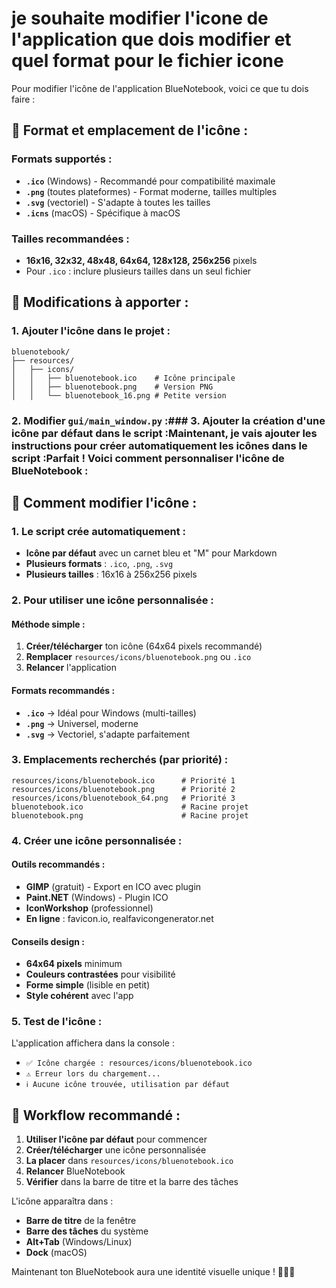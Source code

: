 # je souhaite modifier l'icone de l'application que dois modifier et quel format pour le fichier icone

 Pour modifier l'icône de l'application BlueNotebook, voici ce que tu dois faire :

## 📁 **Format et emplacement de l'icône** :

### **Formats supportés** :
- **`.ico`** (Windows) - Recommandé pour compatibilité maximale
- **`.png`** (toutes plateformes) - Format moderne, tailles multiples
- **`.svg`** (vectoriel) - S'adapte à toutes les tailles
- **`.icns`** (macOS) - Spécifique à macOS

### **Tailles recommandées** :
- **16x16, 32x32, 48x48, 64x64, 128x128, 256x256** pixels
- Pour `.ico` : inclure plusieurs tailles dans un seul fichier

## 🔧 **Modifications à apporter** :

### 1. **Ajouter l'icône dans le projet** :
```
bluenotebook/
├── resources/
│   ├── icons/
│   │   ├── bluenotebook.ico    # Icône principale
│   │   ├── bluenotebook.png    # Version PNG
│   │   └── bluenotebook_16.png # Petite version
```

### 2. **Modifier `gui/main_window.py`** :### 3. **Ajouter la création d'une icône par défaut dans le script** :Maintenant, je vais ajouter les instructions pour créer automatiquement les icônes dans le script :Parfait ! Voici comment personnaliser l'icône de BlueNotebook :

## 🎨 **Comment modifier l'icône** :

### 1. **Le script crée automatiquement** :
- **Icône par défaut** avec un carnet bleu et "M" pour Markdown
- **Plusieurs formats** : `.ico`, `.png`, `.svg`  
- **Plusieurs tailles** : 16x16 à 256x256 pixels

### 2. **Pour utiliser une icône personnalisée** :

#### **Méthode simple** :
1. **Créer/télécharger** ton icône (64x64 pixels recommandé)
2. **Remplacer** `resources/icons/bluenotebook.png` ou `.ico`
3. **Relancer** l'application

#### **Formats recommandés** :
- **`.ico`** → Idéal pour Windows (multi-tailles)
- **`.png`** → Universel, moderne  
- **`.svg`** → Vectoriel, s'adapte parfaitement

### 3. **Emplacements recherchés** (par priorité) :
```
resources/icons/bluenotebook.ico      # Priorité 1
resources/icons/bluenotebook.png      # Priorité 2  
resources/icons/bluenotebook_64.png   # Priorité 3
bluenotebook.ico                      # Racine projet
bluenotebook.png                      # Racine projet
```

### 4. **Créer une icône personnalisée** :

#### **Outils recommandés** :
- **GIMP** (gratuit) - Export en ICO avec plugin
- **Paint.NET** (Windows) - Plugin ICO
- **IconWorkshop** (professionnel)
- **En ligne** : favicon.io, realfavicongenerator.net

#### **Conseils design** :
- **64x64 pixels** minimum
- **Couleurs contrastées** pour visibilité
- **Forme simple** (lisible en petit)
- **Style cohérent** avec l'app

### 5. **Test de l'icône** :
L'application affichera dans la console :
- `✅ Icône chargée : resources/icons/bluenotebook.ico`
- `⚠️ Erreur lors du chargement...`
- `ℹ️ Aucune icône trouvée, utilisation par défaut`

## 🔄 **Workflow recommandé** :

1. **Utiliser l'icône par défaut** pour commencer
2. **Créer/télécharger** une icône personnalisée  
3. **La placer** dans `resources/icons/bluenotebook.ico`
4. **Relancer** BlueNotebook
5. **Vérifier** dans la barre de titre et la barre des tâches

L'icône apparaîtra dans :
- **Barre de titre** de la fenêtre
- **Barre des tâches** du système
- **Alt+Tab** (Windows/Linux)
- **Dock** (macOS)

Maintenant ton BlueNotebook aura une identité visuelle unique ! 🔵📓✨